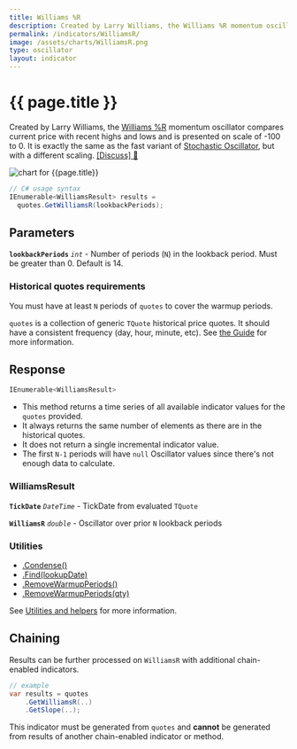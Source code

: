 ```yaml
---
title: Williams %R
description: Created by Larry Williams, the Williams %R momentum oscillator compares current price with recent highs and lows and is presented on scale of -100 to 0.  It is exactly the same as the fast variant of Stochastic Oscillator, but with a different scaling.
permalink: /indicators/WilliamsR/
image: /assets/charts/WilliamsR.png
type: oscillator
layout: indicator
---
```


# {{ page.title }}

Created by Larry Williams, the [Williams %R](https://en.wikipedia.org/wiki/Williams_%25R) momentum oscillator compares current price with recent highs and lows and is presented on scale of -100 to 0.  It is exactly the same as the fast variant of [Stochastic Oscillator]({{site.baseurl}}/indicators/Stoch/#content), but with a different scaling.
[[Discuss] &#128172;]({{site.github.repository_url}}/discussions/229 "Community discussion about this indicator")

![chart for {{page.title}}]({{site.baseurl}}{{page.image}})

```csharp
// C# usage syntax
IEnumerable<WilliamsResult> results =
  quotes.GetWilliamsR(lookbackPeriods);
```

## Parameters

**`lookbackPeriods`** _`int`_ - Number of periods (`N`) in the lookback period.  Must be greater than 0.  Default is 14.

### Historical quotes requirements

You must have at least `N` periods of `quotes` to cover the warmup periods.

`quotes` is a collection of generic `TQuote` historical price quotes.  It should have a consistent frequency (day, hour, minute, etc).  See [the Guide]({{site.baseurl}}/guide/#historical-quotes) for more information.

## Response

```csharp
IEnumerable<WilliamsResult>
```

- This method returns a time series of all available indicator values for the `quotes` provided.
- It always returns the same number of elements as there are in the historical quotes.
- It does not return a single incremental indicator value.
- The first `N-1` periods will have `null` Oscillator values since there's not enough data to calculate.

### WilliamsResult

**`TickDate`** _`DateTime`_ - TickDate from evaluated `TQuote`

**`WilliamsR`** _`double`_ - Oscillator over prior `N` lookback periods

### Utilities

- [.Condense()]({{site.baseurl}}/utilities#condense)
- [.Find(lookupDate)]({{site.baseurl}}/utilities#find-indicator-result-by-date)
- [.RemoveWarmupPeriods()]({{site.baseurl}}/utilities#remove-warmup-periods)
- [.RemoveWarmupPeriods(qty)]({{site.baseurl}}/utilities#remove-warmup-periods)

See [Utilities and helpers]({{site.baseurl}}/utilities#utilities-for-indicator-results) for more information.

## Chaining

Results can be further processed on `WilliamsR` with additional chain-enabled indicators.

```csharp
// example
var results = quotes
    .GetWilliamsR(..)
    .GetSlope(..);
```

This indicator must be generated from `quotes` and **cannot** be generated from results of another chain-enabled indicator or method.
